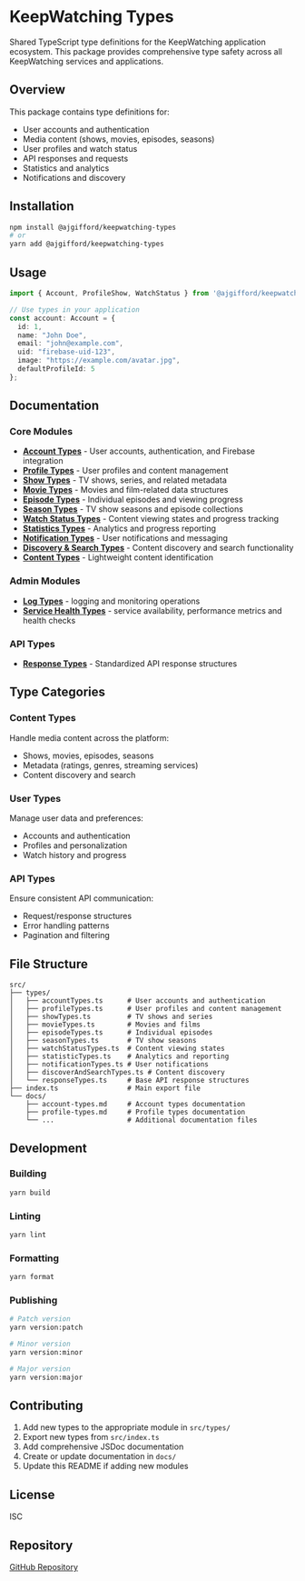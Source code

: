 # KeepWatching Types

Shared TypeScript type definitions for the KeepWatching application ecosystem. This package provides comprehensive type safety across all KeepWatching services and applications.

## Overview

This package contains type definitions for:
- User accounts and authentication
- Media content (shows, movies, episodes, seasons)
- User profiles and watch status
- API responses and requests
- Statistics and analytics
- Notifications and discovery

## Installation

```bash
npm install @ajgifford/keepwatching-types
# or
yarn add @ajgifford/keepwatching-types
```

## Usage

```typescript
import { Account, ProfileShow, WatchStatus } from '@ajgifford/keepwatching-types';

// Use types in your application
const account: Account = {
  id: 1,
  name: "John Doe",
  email: "john@example.com",
  uid: "firebase-uid-123",
  image: "https://example.com/avatar.jpg",
  defaultProfileId: 5
};
```

## Documentation

### Core Modules

- **[Account Types](./docs/account-types.md)** - User accounts, authentication, and Firebase integration
- **[Profile Types](./docs/profile-types.md)** - User profiles and content management
- **[Show Types](./docs/show-types.md)** - TV shows, series, and related metadata
- **[Movie Types](./docs/movie-types.md)** - Movies and film-related data structures
- **[Episode Types](./docs/episode-types.md)** - Individual episodes and viewing progress
- **[Season Types](./docs/season-types.md)** - TV show seasons and episode collections
- **[Watch Status Types](./docs/watch-status-types.md)** - Content viewing states and progress tracking
- **[Statistics Types](./docs/statistics-types.md)** - Analytics and progress reporting
- **[Notification Types](./docs/notification-types.md)** - User notifications and messaging
- **[Discovery & Search Types](./docs/discover-search-types.md)** - Content discovery and search functionality
- **[Content Types](./docs/content-types.md)** - Lightweight content identification

### Admin Modules

- **[Log Types](./docs/log-types.md)** - logging and monitoring operations
- **[Service Health Types](./docs/log-types.md)** - service availability, performance metrics and health checks


### API Types

- **[Response Types](./docs/response-types.md)** - Standardized API response structures

## Type Categories

### Content Types
Handle media content across the platform:
- Shows, movies, episodes, seasons
- Metadata (ratings, genres, streaming services)
- Content discovery and search

### User Types
Manage user data and preferences:
- Accounts and authentication
- Profiles and personalization
- Watch history and progress

### API Types
Ensure consistent API communication:
- Request/response structures
- Error handling patterns
- Pagination and filtering

## File Structure

```
src/
├── types/
│   ├── accountTypes.ts      # User accounts and authentication
│   ├── profileTypes.ts      # User profiles and content management
│   ├── showTypes.ts         # TV shows and series
│   ├── movieTypes.ts        # Movies and films
│   ├── episodeTypes.ts      # Individual episodes
│   ├── seasonTypes.ts       # TV show seasons
│   ├── watchStatusTypes.ts  # Content viewing states
│   ├── statisticTypes.ts    # Analytics and reporting
│   ├── notificationTypes.ts # User notifications
│   ├── discoverAndSearchTypes.ts # Content discovery
│   └── responseTypes.ts     # Base API response structures
├── index.ts                 # Main export file
└── docs/
    ├── account-types.md     # Account types documentation
    ├── profile-types.md     # Profile types documentation
    └── ...                  # Additional documentation files
```

## Development

### Building

```bash
yarn build
```

### Linting

```bash
yarn lint
```

### Formatting

```bash
yarn format
```

### Publishing

```bash
# Patch version
yarn version:patch

# Minor version
yarn version:minor

# Major version
yarn version:major
```

## Contributing

1. Add new types to the appropriate module in `src/types/`
2. Export new types from `src/index.ts`
3. Add comprehensive JSDoc documentation
4. Create or update documentation in `docs/`
5. Update this README if adding new modules

## License

ISC

## Repository

[GitHub Repository](https://github.com/ajgifford/keepwatching-types)